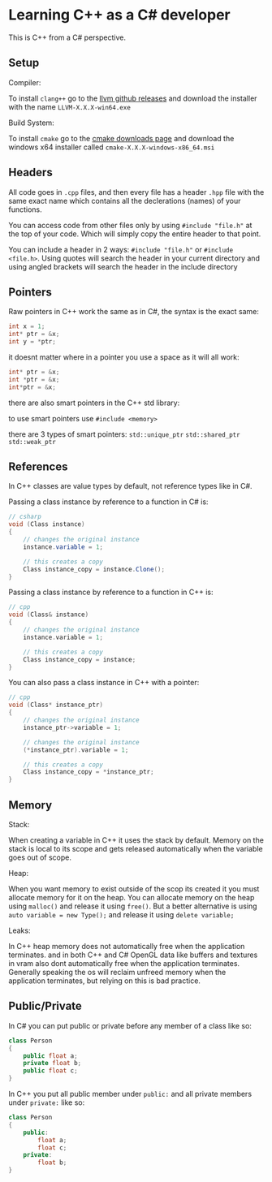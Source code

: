 # Learning C++ as a C# developer

This is C++ from a C# perspective.

## Setup

Compiler:

To install ``clang++`` go to the [llvm github releases](https://github.com/llvm/llvm-project/releases) and download the installer with the name ``LLVM-X.X.X-win64.exe``

Build System:

To install ``cmake`` go to the [cmake downloads page](https://cmake.org/download/) and download the windows x64 installer called ``cmake-X.X.X-windows-x86_64.msi``

## Headers

All code goes in ``.cpp`` files, and then every file has a header ``.hpp`` file with the same exact name which contains all the declerations (names) of your functions.

You can access code from other files only by using ``#include "file.h"`` at the top of your code. Which will simply copy the entire header to that point.

You can include a header in 2 ways: ``#include "file.h"`` or ``#include <file.h>``. Using quotes will search the header in your current directory and using angled brackets will search the header in the include directory

## Pointers

Raw pointers in C++ work the same as in C#, the syntax is the exact same:
```cpp
int x = 1;
int* ptr = &x;
int y = *ptr;
```

it doesnt matter where in a pointer you use a space as it will all work:

```cpp
int* ptr = &x;
int *ptr = &x;
int*ptr = &x;
```

there are also smart pointers in the C++ std library:

to use smart pointers use ``#include <memory>``

there are 3 types of smart pointers: ``std::unique_ptr`` ``std::shared_ptr`` ``std::weak_ptr``

## References

In C++ classes are value types by default, not reference types like in C#.

Passing a class instance by reference to a function in C# is:
```csharp
// csharp
void (Class instance)
{
    // changes the original instance
    instance.variable = 1;

    // this creates a copy
    Class instance_copy = instance.Clone();
}
```

Passing a class instance by reference to a function in C++ is:
```cpp
// cpp
void (Class& instance)
{
    // changes the original instance
    instance.variable = 1;

    // this creates a copy
    Class instance_copy = instance;
}
```

You can also pass a class instance in C++ with a pointer:
```cpp
// cpp
void (Class* instance_ptr)
{
    // changes the original instance
    instance_ptr->variable = 1;

    // changes the original instance
    (*instance_ptr).variable = 1;

    // this creates a copy
    Class instance_copy = *instance_ptr;
}
```

## Memory

Stack:

When creating a variable in C++ it uses the stack by default.
Memory on the stack is local to its scope and gets released automatically when the variable goes out of scope.

Heap:

When you want memory to exist outside of the scop its created it you must allocate memory for it on the heap.
You can allocate memory on the heap using ``malloc()`` and release it using ``free()``.
But a better alternative is using ``auto variable = new Type();`` and release it using ``delete variable;``

Leaks:

In C++ heap memory does not automatically free when the application terminates. and in both C++ and C# OpenGL data like buffers and textures in vram also dont automatically free when the application terminates.
Generally speaking the os will reclaim unfreed memory when the application terminates, but relying on this is bad practice.

## Public/Private

In C# you can put public or private before any member of a class like so:

```csharp
class Person
{
    public float a;
    private float b;
    public float c;
}
```

In C++ you put all public member under ``public:`` and all private members under ``private:`` like so:

```cpp
class Person
{
    public:
        float a;
        float c;
    private:
        float b;
}
```
